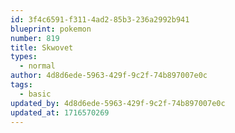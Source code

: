 ```yaml
---
id: 3f4c6591-f311-4ad2-85b3-236a2992b941
blueprint: pokemon
number: 819
title: Skwovet
types:
  - normal
author: 4d8d6ede-5963-429f-9c2f-74b897007e0c
tags:
  - basic
updated_by: 4d8d6ede-5963-429f-9c2f-74b897007e0c
updated_at: 1716570269
---
```

